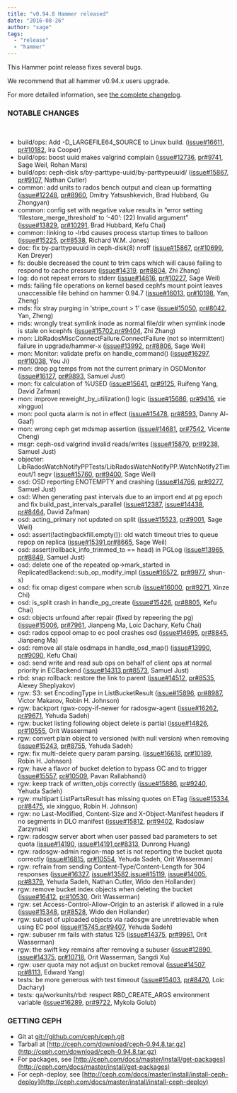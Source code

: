 ```yaml
---
title: "v0.94.8 Hammer released"
date: "2016-08-26"
author: "sage"
tags:
  - "release"
  - "hammer"
---
```


This Hammer point release fixes several bugs.

We recommend that all hammer v0.94.x users upgrade.

For more detailed information, see [the complete changelog](http://docs.ceph.com/docs/master/_downloads/v0.94.8.txt).

### NOTABLE CHANGES

 

- build/ops: Add -D\_LARGEFILE64\_SOURCE to Linux build. ([issue#16611](http://tracker.ceph.com/issues/16611), [pr#10182](http://github.com/ceph/ceph/pull/10182), Ira Cooper)
- build/ops: boost uuid makes valgrind complain ([issue#12736](http://tracker.ceph.com/issues/12736), [pr#9741](http://github.com/ceph/ceph/pull/9741), Sage Weil, Rohan Mars)
- build/ops: ceph-disk s/by-parttype-uuid/by-parttypeuuid/ ([issue#15867](http://tracker.ceph.com/issues/15867), [pr#9107](http://github.com/ceph/ceph/pull/9107), Nathan Cutler)
- common: add units to rados bench output and clean up formatting ([issue#12248](http://tracker.ceph.com/issues/12248), [pr#8960](http://github.com/ceph/ceph/pull/8960), Dmitry Yatsushkevich, Brad Hubbard, Gu Zhongyan)
- common: config set with negative value results in “error setting ‘filestore\_merge\_threshold’ to ‘-40’: (22) Invalid argument” ([issue#13829](http://tracker.ceph.com/issues/13829), [pr#10291](http://github.com/ceph/ceph/pull/10291), Brad Hubbard, Kefu Chai)
- common: linking to -lrbd causes process startup times to balloon ([issue#15225](http://tracker.ceph.com/issues/15225), [pr#8538](http://github.com/ceph/ceph/pull/8538), Richard W.M. Jones)
- doc: fix by-parttypeuuid in ceph-disk(8) nroff ([issue#15867](http://tracker.ceph.com/issues/15867), [pr#10699](http://github.com/ceph/ceph/pull/10699), Ken Dreyer)
- fs: double decreased the count to trim caps which will cause failing to respond to cache pressure ([issue#14319](http://tracker.ceph.com/issues/14319), [pr#8804](http://github.com/ceph/ceph/pull/8804), Zhi Zhang)
- log: do not repeat errors to stderr ([issue#14616](http://tracker.ceph.com/issues/14616), [pr#10227](http://github.com/ceph/ceph/pull/10227), Sage Weil)
- mds: failing file operations on kernel based cephfs mount point leaves unaccessible file behind on hammer 0.94.7 ([issue#16013](http://tracker.ceph.com/issues/16013), [pr#10198](http://github.com/ceph/ceph/pull/10198), Yan, Zheng)
- mds: fix stray purging in ‘stripe\_count > 1’ case ([issue#15050](http://tracker.ceph.com/issues/15050), [pr#8042](http://github.com/ceph/ceph/pull/8042), Yan, Zheng)
- mds: wrongly treat symlink inode as normal file/dir when symlink inode is stale on kcephfs ([issue#15702](http://tracker.ceph.com/issues/15702),[pr#9404](http://github.com/ceph/ceph/pull/9404), Zhi Zhang)
- mon: LibRadosMiscConnectFailure.ConnectFailure (not so intermittent) failure in upgrade/hammer-x ([issue#13992](http://tracker.ceph.com/issues/13992), [pr#8806](http://github.com/ceph/ceph/pull/8806), Sage Weil)
- mon: Monitor: validate prefix on handle\_command() ([issue#16297](http://tracker.ceph.com/issues/16297), [pr#10038](http://github.com/ceph/ceph/pull/10038), You Ji)
- mon: drop pg temps from not the current primary in OSDMonitor ([issue#16127](http://tracker.ceph.com/issues/16127), [pr#9893](http://github.com/ceph/ceph/pull/9893), Samuel Just)
- mon: fix calculation of %USED ([issue#15641](http://tracker.ceph.com/issues/15641), [pr#9125](http://github.com/ceph/ceph/pull/9125), Ruifeng Yang, David Zafman)
- mon: improve reweight\_by\_utilization() logic ([issue#15686](http://tracker.ceph.com/issues/15686), [pr#9416](http://github.com/ceph/ceph/pull/9416), xie xingguo)
- mon: pool quota alarm is not in effect ([issue#15478](http://tracker.ceph.com/issues/15478), [pr#8593](http://github.com/ceph/ceph/pull/8593), Danny Al-Gaaf)
- mon: wrong ceph get mdsmap assertion ([issue#14681](http://tracker.ceph.com/issues/14681), [pr#7542](http://github.com/ceph/ceph/pull/7542), Vicente Cheng)
- msgr: ceph-osd valgrind invalid reads/writes ([issue#15870](http://tracker.ceph.com/issues/15870), [pr#9238](http://github.com/ceph/ceph/pull/9238), Samuel Just)
- objecter: LibRadosWatchNotifyPPTests/LibRadosWatchNotifyPP.WatchNotify2Timeout/1 segv ([issue#15760](http://tracker.ceph.com/issues/15760), [pr#9400](http://github.com/ceph/ceph/pull/9400), Sage Weil)
- osd: OSD reporting ENOTEMPTY and crashing ([issue#14766](http://tracker.ceph.com/issues/14766), [pr#9277](http://github.com/ceph/ceph/pull/9277), Samuel Just)
- osd: When generating past intervals due to an import end at pg epoch and fix build\_past\_intervals\_parallel ([issue#12387](http://tracker.ceph.com/issues/12387), [issue#14438](http://tracker.ceph.com/issues/14438), [pr#8464](http://github.com/ceph/ceph/pull/8464), David Zafman)
- osd: acting\_primary not updated on split ([issue#15523](http://tracker.ceph.com/issues/15523), [pr#9001](http://github.com/ceph/ceph/pull/9001), Sage Weil)
- osd: assert(!actingbackfill.empty()): old watch timeout tries to queue repop on replica ([issue#15391](http://tracker.ceph.com/issues/15391),[pr#8665](http://github.com/ceph/ceph/pull/8665), Sage Weil)
- osd: assert(rollback\_info\_trimmed\_to == head) in PGLog ([issue#13965](http://tracker.ceph.com/issues/13965), [pr#8849](http://github.com/ceph/ceph/pull/8849), Samuel Just)
- osd: delete one of the repeated op->mark\_started in ReplicatedBackend::sub\_op\_modify\_impl ([issue#16572](http://tracker.ceph.com/issues/16572), [pr#9977](http://github.com/ceph/ceph/pull/9977), shun-s)
- osd: fix omap digest compare when scrub ([issue#16000](http://tracker.ceph.com/issues/16000), [pr#9271](http://github.com/ceph/ceph/pull/9271), Xinze Chi)
- osd: is\_split crash in handle\_pg\_create ([issue#15426](http://tracker.ceph.com/issues/15426), [pr#8805](http://github.com/ceph/ceph/pull/8805), Kefu Chai)
- osd: objects unfound after repair (fixed by repeering the pg) ([issue#15006](http://tracker.ceph.com/issues/15006), [pr#7961](http://github.com/ceph/ceph/pull/7961), Jianpeng Ma, Loic Dachary, Kefu Chai)
- osd: rados cppool omap to ec pool crashes osd ([issue#14695](http://tracker.ceph.com/issues/14695), [pr#8845](http://github.com/ceph/ceph/pull/8845), Jianpeng Ma)
- osd: remove all stale osdmaps in handle\_osd\_map() ([issue#13990](http://tracker.ceph.com/issues/13990), [pr#9090](http://github.com/ceph/ceph/pull/9090), Kefu Chai)
- osd: send write and read sub ops on behalf of client ops at normal priority in ECBackend ([issue#14313](http://tracker.ceph.com/issues/14313),[pr#8573](http://github.com/ceph/ceph/pull/8573), Samuel Just)
- rbd: snap rollback: restore the link to parent ([issue#14512](http://tracker.ceph.com/issues/14512), [pr#8535](http://github.com/ceph/ceph/pull/8535), Alexey Sheplyakov)
- rgw: S3: set EncodingType in ListBucketResult ([issue#15896](http://tracker.ceph.com/issues/15896), [pr#8987](http://github.com/ceph/ceph/pull/8987), Victor Makarov, Robin H. Johnson)
- rgw: backport rgwx-copy-if-newer for radosgw-agent ([issue#16262](http://tracker.ceph.com/issues/16262), [pr#9671](http://github.com/ceph/ceph/pull/9671), Yehuda Sadeh)
- rgw: bucket listing following object delete is partial ([issue#14826](http://tracker.ceph.com/issues/14826), [pr#10555](http://github.com/ceph/ceph/pull/10555), Orit Wasserman)
- rgw: convert plain object to versioned (with null version) when removing ([issue#15243](http://tracker.ceph.com/issues/15243), [pr#8755](http://github.com/ceph/ceph/pull/8755), Yehuda Sadeh)
- rgw: fix multi-delete query param parsing. ([issue#16618](http://tracker.ceph.com/issues/16618), [pr#10189](http://github.com/ceph/ceph/pull/10189), Robin H. Johnson)
- rgw: have a flavor of bucket deletion to bypass GC and to trigger ([issue#15557](http://tracker.ceph.com/issues/15557), [pr#10509](http://github.com/ceph/ceph/pull/10509), Pavan Rallabhandi)
- rgw: keep track of written\_objs correctly ([issue#15886](http://tracker.ceph.com/issues/15886), [pr#9240](http://github.com/ceph/ceph/pull/9240), Yehuda Sadeh)
- rgw: multipart ListPartsResult has missing quotes on ETag ([issue#15334](http://tracker.ceph.com/issues/15334), [pr#8475](http://github.com/ceph/ceph/pull/8475), xie xingguo, Robin H. Johnson)
- rgw: no Last-Modified, Content-Size and X-Object-Manifest headers if no segments in DLO manifest ([issue#15812](http://tracker.ceph.com/issues/15812), [pr#9402](http://github.com/ceph/ceph/pull/9402), Radoslaw Zarzynski)
- rgw: radosgw server abort when user passed bad parameters to set quota ([issue#14190](http://tracker.ceph.com/issues/14190), [issue#14191](http://tracker.ceph.com/issues/14191),[pr#8313](http://github.com/ceph/ceph/pull/8313), Dunrong Huang)
- rgw: radosgw-admin region-map set is not reporting the bucket quota correctly ([issue#16815](http://tracker.ceph.com/issues/16815), [pr#10554](http://github.com/ceph/ceph/pull/10554), Yehuda Sadeh, Orit Wasserman)
- rgw: refrain from sending Content-Type/Content-Length for 304 responses ([issue#16327](http://tracker.ceph.com/issues/16327), [issue#13582](http://tracker.ceph.com/issues/13582),[issue#15119](http://tracker.ceph.com/issues/15119), [issue#14005](http://tracker.ceph.com/issues/14005), [pr#8379](http://github.com/ceph/ceph/pull/8379), Yehuda Sadeh, Nathan Cutler, Wido den Hollander)
- rgw: remove bucket index objects when deleting the bucket ([issue#16412](http://tracker.ceph.com/issues/16412), [pr#10530](http://github.com/ceph/ceph/pull/10530), Orit Wasserman)
- rgw: set Access-Control-Allow-Origin to an asterisk if allowed in a rule ([issue#15348](http://tracker.ceph.com/issues/15348), [pr#8528](http://github.com/ceph/ceph/pull/8528), Wido den Hollander)
- rgw: subset of uploaded objects via radosgw are unretrievable when using EC pool ([issue#15745](http://tracker.ceph.com/issues/15745),[pr#9407](http://github.com/ceph/ceph/pull/9407), Yehuda Sadeh)
- rgw: subuser rm fails with status 125 ([issue#14375](http://tracker.ceph.com/issues/14375), [pr#9961](http://github.com/ceph/ceph/pull/9961), Orit Wasserman)
- rgw: the swift key remains after removing a subuser ([issue#12890](http://tracker.ceph.com/issues/12890), [issue#14375](http://tracker.ceph.com/issues/14375), [pr#10718](http://github.com/ceph/ceph/pull/10718), Orit Wasserman, Sangdi Xu)
- rgw: user quota may not adjust on bucket removal ([issue#14507](http://tracker.ceph.com/issues/14507), [pr#8113](http://github.com/ceph/ceph/pull/8113), Edward Yang)
- tests: be more generous with test timeout ([issue#15403](http://tracker.ceph.com/issues/15403), [pr#8470](http://github.com/ceph/ceph/pull/8470), Loic Dachary)
- tests: qa/workunits/rbd: respect RBD\_CREATE\_ARGS environment variable ([issue#16289](http://tracker.ceph.com/issues/16289), [pr#9722](http://github.com/ceph/ceph/pull/9722), Mykola Golub)

### GETTING CEPH

- Git at [git://github.com/ceph/ceph.git](http://github.com/ceph/ceph)
- Tarball at [http://ceph.com/download/ceph-0.94.8.tar.gz](http://ceph.com/download/ceph-0.94.8.tar.gz)
- For packages, see [http://ceph.com/docs/master/install/get-packages](http://ceph.com/docs/master/install/get-packages)
- For ceph-deploy, see [http://ceph.com/docs/master/install/install-ceph-deploy](http://ceph.com/docs/master/install/install-ceph-deploy)
